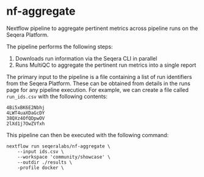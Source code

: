 # nf-aggregate

Nextflow pipeline to aggregate pertinent metrics across pipeline runs on the Seqera Platform.

The pipeline performs the following steps:

1. Downloads run information via the Seqera CLI in parallel
2. Runs MultiQC to aggregate the pertinent run metrics into a single report

The primary input to the pipeline is a file containing a list of run identifiers from the Seqera Platform. These can be obtained from details in the runs page for any pipeline execution. For example, we can create a file called `run_ids.csv` with the following contents:

```
4Bi5xBK6E2Nbhj
4LWT4uaXDaGcDY
38QXz4OfQDpwOV
2lXd1j7OwZVfxh
```

This pipeline can then be executed with the following command:

```
nextflow run seqeralabs/nf-aggregate \
    --input ids.csv \
    --workspace 'community/showcase' \
    --outdir ./results \
    -profile docker \
```

